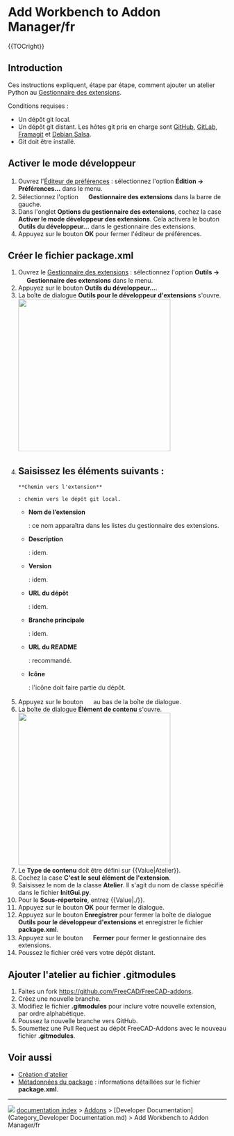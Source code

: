 # Add Workbench to Addon Manager/fr
{{TOCright}}

## Introduction

Ces instructions expliquent, étape par étape, comment ajouter un atelier Python au [Gestionnaire des extensions](Std_AddonMgr/fr.md).

Conditions requises :

-   Un dépôt git local.
-   Un dépôt git distant. Les hôtes git pris en charge sont [GitHub](https://github.com), [GitLab](https://about.gitlab.com/), [Framagit](https://framagit.org/public/projects) et [Debian Salsa](https://salsa.debian.org/public).
-   Git doit être installé.

## Activer le mode développeur 

1.  Ouvrez l\'[Éditeur de préférences](Preferences_Editor/fr.md) : sélectionnez l\'option **Édition → <img src="images/Std_DlgPreferences.svg" width=16px> Préférences...** dans le menu.
2.  Sélectionnez l\'option **<img src="images/Std_AddonMgr.svg" width=16px> Gestionnaire des extensions** dans la barre de gauche.
3.  Dans l\'onglet **Options du gestionnaire des extensions**, cochez la case **Activer le mode développeur des extensions**. Cela activera le bouton **Outils du développeur...** dans le gestionnaire des extensions.
4.  Appuyez sur le bouton **OK** pour fermer l\'éditeur de préférences.

## Créer le fichier package.xml 

1.  Ouvrez le [Gestionnaire des extensions](Std_AddonMgr/fr.md) : sélectionnez l\'option **Outils → <img src="images/Std_AddonMgr.svg" width=16px> Gestionnaire des extensions** dans le menu.
2.  Appuyez sur le bouton **Outils du développeur...**.
3.  La boîte de dialogue **Outils pour le développeur d'extensions** s\'ouvre.
    <img alt="" src=images/Addon_Manager_Addon_Developer_Tools_Dialog.png  style="width:350px;">
4.  Saisissez les éléments suivants :
    -   
        **Chemin vers l'extension**
        
        : chemin vers le dépôt git local.

    -   
        **Nom de l’extension**
        
        : ce nom apparaîtra dans les listes du gestionnaire des extensions.

    -   
        **Description**
        
        : idem.

    -   
        **Version**
        
        : idem.

    -   
        **URL du dépôt**
        
        : idem.

    -   
        **Branche principale**
        
        : idem.

    -   
        **URL du README**
        
        : recommandé.

    -   
        **Icône**
        
        : l\'icône doit faire partie du dépôt.
5.  Appuyez sur le bouton **<img src="images/List-add.svg" width=16px>** au bas de la boîte de dialogue.
6.  La boîte de dialogue **Élément de contenu** s\'ouvre.
    <img alt="" src=images/Addon_Manager_Content_Item_Dialog.png  style="width:350px;">
7.  Le **Type de contenu** doit être défini sur {{Value|Atelier}}.
8.  Cochez la case **C'est le seul élément de l'extension**.
9.  Saisissez le nom de la classe **Atelier**. Il s\'agit du nom de classe spécifié dans le fichier **InitGui.py**.
10. Pour le **Sous-répertoire**, entrez {{Value|./}}.
11. Appuyez sur le bouton **OK** pour fermer le dialogue.
12. Appuyez sur le bouton **Enregistrer** pour fermer la boîte de dialogue **Outils pour le développeur d'extensions** et enregistrer le fichier **package.xml**.
13. Appuyez sur le bouton **<img src="images/Process-stop.svg" width=16px> Fermer** pour fermer le gestionnaire des extensions.
14. Poussez le fichier créé vers votre dépôt distant.

## Ajouter l\'atelier au fichier .gitmodules 

1.  Faites un fork <https://github.com/FreeCAD/FreeCAD-addons>.
2.  Créez une nouvelle branche.
3.  Modifiez le fichier **.gitmodules** pour inclure votre nouvelle extension, par ordre alphabétique.
4.  Poussez la nouvelle branche vers GitHub.
5.  Soumettez une Pull Request au dépôt FreeCAD-Addons avec le nouveau fichier **.gitmodules**.

## Voir aussi 

-   [Création d\'atelier](Workbench_creation/fr.md)
-   [Métadonnées du package](Package_Metadata.md) : informations détaillées sur le fichier **package.xml**.



---
![](images/Right_arrow.png) [documentation index](../README.md) > [Addons](Category_Addons.md) > [Developer Documentation](Category_Developer Documentation.md) > Add Workbench to Addon Manager/fr
